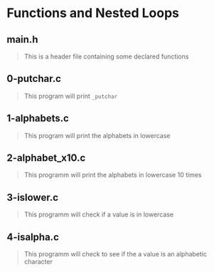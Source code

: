# Functions and Nested Loops 

## main.h 
> This is a header file containing some declared functions 

## 0-putchar.c
> This program will print `_putchar` 

## 1-alphabets.c 
> This program will print the alphabets in lowercase

## 2-alphabet_x10.c
> This programm will print the alphabets in lowercase 10 times

## 3-islower.c
> This programm will check if a value is in lowercase

## 4-isalpha.c
> This programm will check to see if the a value is an alphabetic character

